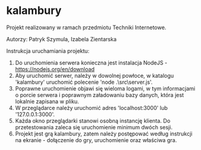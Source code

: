 # kalambury
Projekt realizowany w ramach przedmiotu Techniki Internetowe.

Autorzy: Patryk Szymula, Izabela Zientarska

Instrukcja uruchamiania projektu:
1. Do uruchomienia serwera konieczna jest instalacja NodeJS - https://nodejs.org/en/download
2. Aby uruchomić serwer, należy w dowolnej powłoce, w katalogu 'kalambury' uruchomić polecenie 'node .\src\server.js\'.
3. Poprawne uruchomienie objawi się wieloma logami, w tym informacjami o porcie serwera i poprawnym załadowaniu bazy danych, która jest lokalnie zapisana w pliku.
4. W przeglądarce należy uruchomić adres 'localhost:3000' lub '127.0.0.1:3000'. 
5. Każda okno przeglądarki stanowi osobną instancję klienta. Do przetestowania zaleca się uruchomienie minimum dwóch sesji.
6. Projekt jest grą kalambury, zatem należy postępować według instrukcji na ekranie - dołączenie do gry, uruchomienie oraz właściwa gra.
